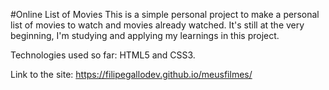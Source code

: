 #Online List of Movies
This is a simple personal project to make a personal list of movies to watch and movies already watched. It's still at the very beginning, I'm studying and applying my learnings in this project.

Technologies used so far: HTML5 and CSS3.

Link to the site: https://filipegallodev.github.io/meusfilmes/
